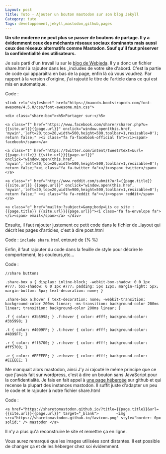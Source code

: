 ```yaml
---
Layout: post
Title: Tuto - Ajouter un bouton mastodon sur son blog Jekyll
Category: tuto
Tags: développement,jekyll,mastodon,github,pages
---
```


**Un site moderne ne peut plus se passer de boutons de partage. Il y a évidemment ceux des méchants réseaux sociaux dominants mais aussi ceux des réseaux alternatifs comme Mastodon. Sauf qu'il faut préserver la confidentialité des utilisateurs.**

Je suis parti d'un travail lu sur le [blog de Webjeda](https://blog.webjeda.com/share-buttons-jekyll/). Il y a donc un fichier share.html à rajouter dans les _includes de votre site d'abord. C'est la partie de code qui apparaîtra en bas de la page, enfin là où vous voudrez. Par rapport à la version d'origine, j'ai rajouté le titre de l'article dans ce qui est mis en automatique.

Code :

`<link rel="stylesheet" href="https://maxcdn.bootstrapcdn.com/font-awesome/4.5.0/css/font-awesome.min.css">`

`<div class="share-box"><h5>Partager sur:</h5> `

`<a class="f" href="https://www.facebook.com/sharer/sharer.php?u={{site.url}}{{page.url}}" onclick="window.open(this.href, 'mywin','left=20,top=20,width=500,height=500,toolbar=1,resizable=0'); return false;" ><i class="fa fa-facebook-official fa"></i><span> facebook</span></a> `

`<a class="t" href="https://twitter.com/intent/tweet?text=&url={{page.title}} {{site.url}}{{page.url}}" onclick="window.open(this.href, 'mywin','left=20,top=20,width=500,height=500,toolbar=1,resizable=0'); return false;"><i class="fa fa-twitter fa"></i><span> twitter</span></a>`

 `<a class="r" href="http://www.reddit.com/submit?url={{page.title}}{{site.url}} {{page.url}}" onclick="window.open(this.href, 'mywin','left=20,top=20,width=900,height=500,toolbar=1,resizable=0'); return false;" ><i class="fa fa-reddit fa"></i><span> reddit</span></a>`
 
`<a class="e" href="mailto:?subject=&amp;body=Lis ce site : {{page.title}} {{site.url}}{{page.url}}"><i class="fa fa-envelope fa"></i><span> email</span></a> </div>`

Ensuite, il faut rajouter justement ce petit code dans le fichier de _layout qui décrit les pages d'articles, c'est à dire post.html

Code :
`include share.html` entouré de {% %}

Enfin, il faut rajouter du code dans la feuille de style pour décrire le comportement, les couleurs,etc...

Code :

`//share buttons`

`.share-box a { display: inline-block; -webkit-box-shadow: 0 0 1px #777; box-shadow: 0 0 1px #777; padding: 5px 12px; margin-right: 5px; margin-bottom: 5px; text-decoration: none; }`

`.share-box a:hover { text-decoration: none; -webkit-transition: background-color 200ms linear; -ms-transition: background-color 200ms linear; transition: background-color 200ms linear; }`

`.f { color: #3b5998; } .f:hover { color: #fff; background-color: #3b5998; }`

`.t { color: #4099FF; } .t:hover { color: #fff; background-color: #4099FF; }`

`.r { color: #ff5700; } .r:hover { color: #fff; background-color: #ff5700; }`

 `.e { color: #EEEEEE; } .e:hover { color: #fff; background-color: #EEEEEE; }`

Me manquait alors mastodon, ainsi
J'y ai rajouté le même principe que ce que j'avais fait sur wordpress, c'est à dire un bouton sans JavaScript pour la confidentialité. Je fais en fait appel à [une page hébergée](https://sharetomastodon.github.io/about/) sur github et qui recense la plupart des instances mastodon. Il suffit juste d'adapter un peu le code et le rajouter à notre fichier share.html

Code :

`<a href="https://sharetomastodon.github.io/?title={{page.title}}&url={{site.url}}{{page.url}}" target="_blank">		<img src="https://sharetomastodon.github.io/favicon.png" style="border: 0px solid;" /> mastodon	</a>`

Il n'y a plus qu'à reconstruire le site et remettre ça en ligne. 

Vous aurez remarqué que les images utilisées sont distantes. Il est possible de changer ça et de les héberger chez soi évidemment.
